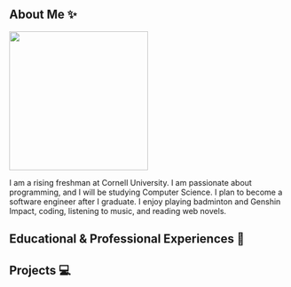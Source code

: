 <!--
**SonyaCode/SonyaCode** is a ✨ _special_ ✨ repository because its `README.md` (this file) appears on your GitHub profile.

Here are some ideas to get you started:

- 🔭 I’m currently working on ...
- 🌱 I’m currently learning ...
- 👯 I’m looking to collaborate on ...
- 🤔 I’m looking for help with ...
- 💬 Ask me about ...
- 📫 How to reach me: ...
- 😄 Pronouns: ...
- ⚡ Fun fact: ...
-->
## About Me ✨
<img style="width: 250px;" src="https://github.com/user-attachments/assets/a0026e02-f4c9-4460-9bfa-f13d9973f5a2"/>

I am a rising freshman at Cornell University. I am passionate about programming, and I will be studying Computer Science. I plan to become a software engineer after I graduate. I enjoy playing badminton and Genshin Impact, coding, listening to music, and reading web novels.

## Educational & Professional Experiences 🌟

## Projects 💻
